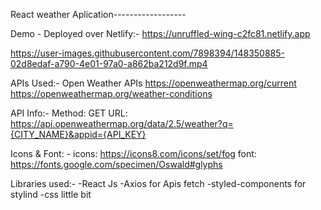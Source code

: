 React weather Aplication------------------

Demo - Deployed over Netlify:-
https://unruffled-wing-c2fc81.netlify.app

https://user-images.githubusercontent.com/7898394/148350885-02d8edaf-a790-4e01-97a0-a862ba212d9f.mp4

APIs Used:-
Open Weather APIs
https://openweathermap.org/current
https://openweathermap.org/weather-conditions

API Info:-
Method: GET
URL: https://api.openweathermap.org/data/2.5/weather?q={CITY_NAME}&appid={API_KEY}

Icons & Font: -
icons: https://icons8.com/icons/set/fog
font: https://fonts.google.com/specimen/Oswald#glyphs

Libraries used:-
-React Js
-Axios for Apis fetch
-styled-components for stylind
-css little bit
